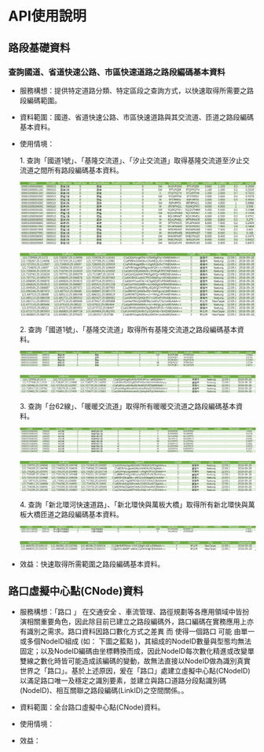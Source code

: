 # API使用說明
 
## 路段基礎資料

### 查詢國道、省道快速公路、市區快速道路之路段編碼基本資料

* 服務構想：提供特定道路分類、特定區段之查詢方式，以快速取得所需要之路段編碼範圍。

* 資料範圍：國道、省道快速公路、市區快速道路與其交流道、匝道之路段編碼基本資料。

* 使用情境：
 
  1\. 查詢「國道1號」、「基隆交流道」、「汐止交流道」取得基隆交流道至汐止交流道之間所有路段編碼基本資料。
  
  ![](007.jpg)
  
  ![](008.jpg)
  
  2\. 查詢「國道1號」、「基隆交流道」取得所有基隆交流道之路段編碼基本資料。
  
  ![](001.jpg)
  
  ![](002.jpg)
    
  3\. 查詢「台62線」、「暖暖交流道」取得所有暖暖交流道之路段編碼基本資料。
  
  ![](003.jpg)
  
  ![](004.jpg)
  
  4\. 查詢「新北環河快速道路」、「新北環快與萬板大橋」取得所有新北環快與萬板大橋匝道之路段編碼基本資料。

  ![](005.jpg)
  
  ![](006.jpg)

* 效益：快速取得所需範圍之路段編碼基本資料。

## 路口虛擬中心點(CNode)資料

* 服務構想：「路口 」 在交通安全 、車流管理、路徑規劃等各應用領域中皆扮演相關重要角色，因此除目前已建立之路段編碼外，路口編碼在實務應用上亦有識別之需求。路口資料因路口數化方式之差異 而 使得一個路口 可能 由單一或多個NodeID組成 (如： 下圖之藍點 )，其組成的NodeID數量與型態均無法固定；以及NodeID編碼由坐標轉換而成，因此NodeID每次數化精進或改變單雙線之數化時皆可能造成該編碼的變動，故無法直接以NodeID做為識別真實世界之「路口」。基於上述原因，爰在「路口」處建立虛擬中心點(CNodeID)以滿足路口唯一及穩定之識別要素，並建立與路口道路分段點識別碼(NodeID)、相互關聯之路段編碼(LinkID)之空間關係。。

* 資料範圍：全台路口虛擬中心點(CNode)資料。

* 使用情境：

* 效益：
